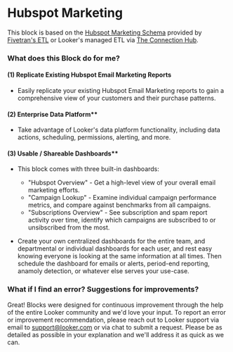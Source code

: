 # Hubspot Marketing

This block is based on the [Hubspot Marketing Schema](https://fivetran.com/docs/applications/hubspot#hubspotmarketingschema) provided by [Fivetran's ETL](https://fivetran.com/docs/applications/hubspot/setup-guide) or Looker's managed ETL via [The Connection Hub](https://docs.looker.com/setup-and-management/connecting-to-db#new_database).

### What does this Block do for me?

#### (1) Replicate Existing Hubspot Email Marketing Reports
- Easily replicate your existing Hubspot Email Marketing reports to gain a comprehensive view of your customers and their purchase patterns.

#### (2) Enterprise Data Platform**
- Take advantage of Looker's data platform functionality, including data actions, scheduling, permissions, alerting, and more.

#### (3) Usable / Shareable Dashboards**
- This block comes with three built-in dashboards:
  - "Hubspot Overview" - Get a high-level view of your overall email marketing efforts.
  - "Campaign Lookup" - Examine individual campaign performance metrics, and compare against benchmarks from all campaigns.
  - "Subscriptions Overview" - See subscription and spam report activity over time, identify which campaigns are subscribed to or unsibscribed from the most.

- Create your own centralized dashboards for the entire team, and departmental or individual dashboards for each user, and rest easy knowing everyone is looking at the same information at all times. Then schedule the dashboard for emails or alerts, period-end reporting, anamoly detection, or whatever else serves your use-case.

### What if I find an error? Suggestions for improvements?

Great! Blocks were designed for continuous improvement through the help of the entire Looker community and we'd love your input. To report an error or improvement recommendation, please reach out to Looker support via email to support@looker.com or via chat to submit a request. Please be as detailed as possible in your explanation and we'll address it as quick as we can.
